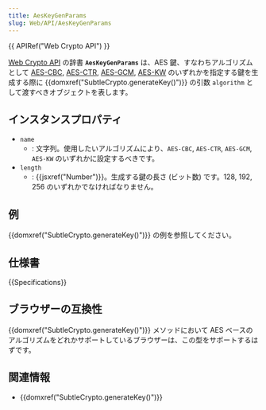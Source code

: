 ```yaml
---
title: AesKeyGenParams
slug: Web/API/AesKeyGenParams
---
```


{{ APIRef("Web Crypto API") }}

[Web Crypto API](/ja/docs/Web/API/Web_Crypto_API) の辞書 **`AesKeyGenParams`** は、AES 鍵、すなわちアルゴリズムとして [AES-CBC](/ja/docs/Web/API/SubtleCrypto/encrypt#aes-cbc), [AES-CTR](/ja/docs/Web/API/SubtleCrypto/encrypt#aes-ctr), [AES-GCM](/ja/docs/Web/API/SubtleCrypto/encrypt#aes-gcm), [AES-KW](/ja/docs/Web/API/SubtleCrypto/wrapKey#aes-kw) のいずれかを指定する鍵を生成する際に {{domxref("SubtleCrypto.generateKey()")}} の引数 `algorithm` として渡すべきオブジェクトを表します。

## インスタンスプロパティ

- `name`
  - : 文字列。使用したいアルゴリズムにより、`AES-CBC`, `AES-CTR`, `AES-GCM`, `AES-KW` のいずれかに設定するべきです。
- `length`
  - : {{jsxref("Number")}}。生成する鍵の長さ (ビット数) です。128, 192, 256 のいずれかでなければなりません。

## 例

{{domxref("SubtleCrypto.generateKey()")}} の例を参照してください。

## 仕様書

{{Specifications}}

## ブラウザーの互換性

{{domxref("SubtleCrypto.generateKey()")}} メソッドにおいて AES ベースのアルゴリズムをどれかサポートしているブラウザーは、この型をサポートするはずです。

## 関連情報

- {{domxref("SubtleCrypto.generateKey()")}}
